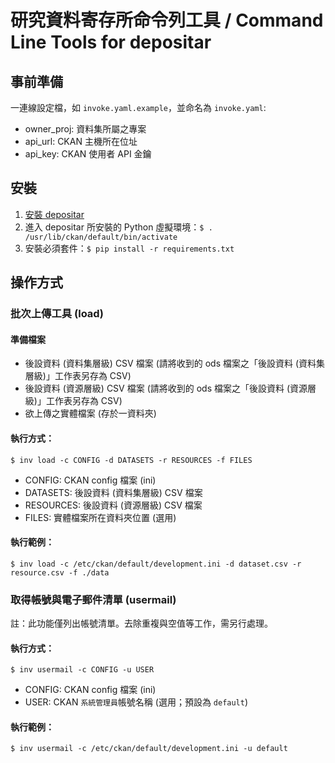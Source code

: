 # 研究資料寄存所命令列工具 / Command Line Tools for depositar

## 事前準備

一連線設定檔，如 `invoke.yaml.example`，並命名為 `invoke.yaml`:

* owner_proj: 資料集所屬之專案
* api_url: CKAN 主機所在位址
* api_key: CKAN 使用者 API 金鑰

## 安裝

1. [安裝 depositar](https://docs.depositar.io/zh_TW/latest/maintaining/installing/install-from-source.html)
2. 進入 depositar 所安裝的 Python 虛擬環境：`$ . /usr/lib/ckan/default/bin/activate`
3. 安裝必須套件：`$ pip install -r requirements.txt`

## 操作方式

### 批次上傳工具 (load)

#### 準備檔案

* 後設資料 (資料集層級) CSV 檔案 (請將收到的 ods 檔案之「後設資料 (資料集層級)」工作表另存為 CSV)
* 後設資料 (資源層級) CSV 檔案 (請將收到的 ods 檔案之「後設資料 (資源層級)」工作表另存為 CSV)
* 欲上傳之實體檔案 (存於一資料夾)

#### 執行方式：

    $ inv load -c CONFIG -d DATASETS -r RESOURCES -f FILES

* CONFIG: CKAN config 檔案 (ini)
* DATASETS: 後設資料 (資料集層級) CSV 檔案
* RESOURCES: 後設資料 (資源層級) CSV 檔案
* FILES: 實體檔案所在資料夾位置 (選用)

#### 執行範例：

    $ inv load -c /etc/ckan/default/development.ini -d dataset.csv -r resource.csv -f ./data

### 取得帳號與電子郵件清單 (usermail)

註：此功能僅列出帳號清單。去除重複與空值等工作，需另行處理。

#### 執行方式：

    $ inv usermail -c CONFIG -u USER

* CONFIG: CKAN config 檔案 (ini)
* USER: CKAN `系統管理員`帳號名稱 (選用；預設為 `default`)

#### 執行範例：

    $ inv usermail -c /etc/ckan/default/development.ini -u default
